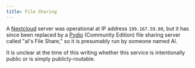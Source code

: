 ```yaml
---
title: File Sharing
---
```


A [Nextcloud](https://nextcloud.com/) server was operational at IP address `199.167.59.80`, but it has since been replaced by a [Pydio](https://pydio.com/) (Community Edition) file sharing server called "al's File Share," so it is presumably run by someone named Al.

It is unclear at the time of this writing whether this service is intentionally public or is simply publicly-routable.

